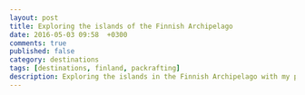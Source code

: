 ```yaml
---
layout: post
title: Exploring the islands of the Finnish Archipelago
date: 2016-05-03 09:58  +0300
comments: true
published: false
category: destinations
tags: [destinations, finland, packrafting]
description: Exploring the islands in the Finnish Archipelago with my packraft
---
```

